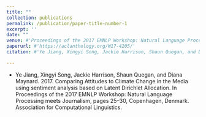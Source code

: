 ```yaml
---
title: ""
collection: publications
permalink: /publication/paper-title-number-1
excerpt: ''
date: ""
venue: #'Proceedings of the 2017 EMNLP Workshop: Natural Language Processing meets Journalism'
paperurl: #'https://aclanthology.org/W17-4205/'
citation: #'Ye Jiang, Xingyi Song, Jackie Harrison, Shaun Quegan, and Diana Maynard. 2017. Comparing Attitudes to Climate Change in the Media using sentiment analysis based on Latent Dirichlet Allocation. In Proceedings of the 2017 EMNLP Workshop: Natural Language Processing meets Journalism, pages 25–30, Copenhagen, Denmark. Association for Computational Linguistics.'

---
```


- Ye Jiang, Xingyi Song, Jackie Harrison, Shaun Quegan, and Diana Maynard. 2017. Comparing Attitudes to Climate Change in the Media using sentiment analysis based on Latent Dirichlet Allocation. In Proceedings of the 2017 EMNLP Workshop: Natural Language Processing meets Journalism, pages 25–30, Copenhagen, Denmark. Association for Computational Linguistics.